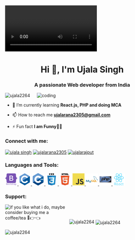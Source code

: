 ![logo](https://github.com/UJALA2264/UJALA2264/blob/main/US.mp4)
<h1 align="center">Hi 👋, I'm Ujala Singh</h1>
<h3 align="center">A passionate Web developer from India</h3>
<img align="right" alt="coding" width="400" src="https://media4.giphy.com/media/qgQUggAC3Pfv687qPC/giphy.gif">

<p align="left"> <img src="https://komarev.com/ghpvc/?username=ujala2264&label=Profile%20views&color=0e75b6&style=flat" alt="ujala2264" /> </p>

- 🌱 I’m currently learning **React.js, PHP and doing MCA**

- 📫 How to reach me **ujalarana2305@gmail.com**

- ⚡ Fun fact **I am Funny🤣🤣**

<h3 align="left">Connect with me:</h3>
<p align="left">
<a href="https://linkedin.com/in/ujala singh" target="blank"><img align="center" src="https://raw.githubusercontent.com/rahuldkjain/github-profile-readme-generator/master/src/images/icons/Social/linked-in-alt.svg" alt="ujala singh" height="30" width="40" /></a>
<a href="https://www.hackerrank.com/ujalarana2305" target="blank"><img align="center" src="https://raw.githubusercontent.com/rahuldkjain/github-profile-readme-generator/master/src/images/icons/Social/hackerrank.svg" alt="ujalarana2305" height="30" width="40" /></a>
<a href="https://www.leetcode.com/ujalarajput" target="blank"><img align="center" src="https://raw.githubusercontent.com/rahuldkjain/github-profile-readme-generator/master/src/images/icons/Social/leet-code.svg" alt="ujalarajput" height="30" width="40" /></a>
</p>

<h3 align="left">Languages and Tools:</h3>
<p align="left"> <a href="https://getbootstrap.com" target="_blank" rel="noreferrer"> <img src="https://raw.githubusercontent.com/devicons/devicon/master/icons/bootstrap/bootstrap-plain-wordmark.svg" alt="bootstrap" width="40" height="40"/> </a> <a href="https://www.cprogramming.com/" target="_blank" rel="noreferrer"> <img src="https://raw.githubusercontent.com/devicons/devicon/master/icons/c/c-original.svg" alt="c" width="40" height="40"/> </a> <a href="https://www.w3schools.com/cpp/" target="_blank" rel="noreferrer"> <img src="https://raw.githubusercontent.com/devicons/devicon/master/icons/cplusplus/cplusplus-original.svg" alt="cplusplus" width="40" height="40"/> </a> <a href="https://www.w3schools.com/css/" target="_blank" rel="noreferrer"> <img src="https://raw.githubusercontent.com/devicons/devicon/master/icons/css3/css3-original-wordmark.svg" alt="css3" width="40" height="40"/> </a> <a href="https://www.w3.org/html/" target="_blank" rel="noreferrer"> <img src="https://raw.githubusercontent.com/devicons/devicon/master/icons/html5/html5-original-wordmark.svg" alt="html5" width="40" height="40"/> </a> <a href="https://developer.mozilla.org/en-US/docs/Web/JavaScript" target="_blank" rel="noreferrer"> <img src="https://raw.githubusercontent.com/devicons/devicon/master/icons/javascript/javascript-original.svg" alt="javascript" width="40" height="40"/> </a> <a href="https://www.mysql.com/" target="_blank" rel="noreferrer"> <img src="https://raw.githubusercontent.com/devicons/devicon/master/icons/mysql/mysql-original-wordmark.svg" alt="mysql" width="40" height="40"/> </a> <a href="https://www.php.net" target="_blank" rel="noreferrer"> <img src="https://raw.githubusercontent.com/devicons/devicon/master/icons/php/php-original.svg" alt="php" width="40" height="40"/> </a> <a href="https://reactjs.org/" target="_blank" rel="noreferrer"> <img src="https://raw.githubusercontent.com/devicons/devicon/master/icons/react/react-original-wordmark.svg" alt="react" width="40" height="40"/> </a> </p>

<h3 align="left">Support:</h3>
<p><a href="https://www.buymeacoffee.com/if you like what i do, maybe consider buying me a coffee/tea 🥺👉👈"> <img align="left" src="https://cdn.buymeacoffee.com/buttons/v2/default-yellow.png" height="50" width="210" alt="if you like what i do, maybe consider buying me a coffee/tea 🥺👉👈" /></a></p><br><br>

<p><img align="left" src="https://github-readme-stats.vercel.app/api/top-langs?username=ujala2264&show_icons=true&locale=en&layout=compact" alt="ujala2264" /></p>

<p>&nbsp;<img align="center" src="https://github-readme-stats.vercel.app/api?username=ujala2264&show_icons=true&locale=en" alt="ujala2264" /></p>

<p><img align="center" src="https://github-readme-streak-stats.herokuapp.com/?user=ujala2264&" alt="ujala2264" /></p>
